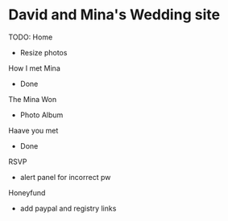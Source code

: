 # David and Mina's Wedding site

TODO:
Home
- Resize photos

How I met Mina
- Done

The Mina Won
- Photo Album

Haave you met
- Done

RSVP
- alert panel for incorrect pw

Honeyfund
- add paypal and registry links
